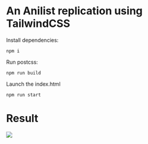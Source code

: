 # An Anilist replication using TailwindCSS

Install dependencies:
```
npm i
```

Run postcss:
```
npm run build
```

Launch the index.html
```
npm run start
```

# Result
<img src="https://cdn.discordapp.com/attachments/501843753166831617/912812451702120498/unknown.png">
